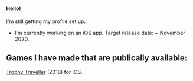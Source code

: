 #### Hello!

I'm still getting my profile set up.
- I’m currently working on an iOS app. Target release date: ~ November 2020.

## Games I have made that are publically available:
[Trophy Traveller](https://apps.apple.com/gb/app/trophy-traveller/id1436052117) (2018) for iOS.

<!--
**r-a-jones/r-a-jones** is a ✨ _special_ ✨ repository because its `README.md` (this file) appears on your GitHub profile.

Here are some ideas to get you started:

- 🔭 I’m currently working on ...
- 🌱 I’m currently learning ...
- 👯 I’m looking to collaborate on ...
- 🤔 I’m looking for help with ...
- 💬 Ask me about ...
- 📫 How to reach me: ...
- 😄 Pronouns: ...
- ⚡ Fun fact: ...
-->

